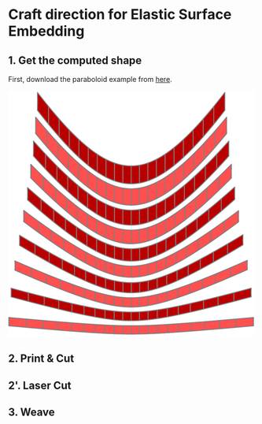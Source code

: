 # Craft direction for Elastic Surface Embedding

## 1. Get the computed shape
First, download the paraboloid example from [here](paraboloid.pdf).

![](../img/Paraboloid3.png)

## 2. Print & Cut

## 2'. Laser Cut

## 3. Weave
